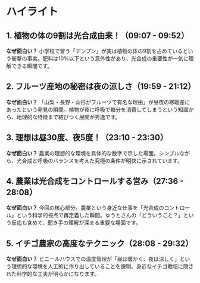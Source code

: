 # ハイライト

## 1. 植物の体の9割は光合成由来！（09:07 - 09:52）
**なぜ面白い？** 
小学校で習う「デンプン」が実は植物の体の9割を占めているという衝撃の事実。肥料は10%以下という意外性があり、光合成の重要性が一気に理解できる瞬間です。

## 2. フルーツ産地の秘密は夜の涼しさ（19:59 - 21:12）
**なぜ面白い？**
「山梨・長野・山形がフルーツで有名な理由」が昼夜の寒暖差にあったという発見の瞬間。植物が夜に呼吸で糖分を消費してしまうという知識から、地理的な特徴まで結びつく展開が秀逸です。

## 3. 理想は昼30度、夜5度！（23:10 - 23:30）
**なぜ面白い？**
農業の理想的な環境を具体的な数字で示した場面。シンプルながら、光合成と呼吸のバランスを考えた究極の条件が明快に示されています。

## 4. 農業は光合成をコントロールする営み（27:36 - 28:08）
**なぜ面白い？**
今回の核心部分。農業という身近な仕事を「光合成のコントロール」という科学的視点で再定義した瞬間。ゆうとさんの「どういうこと？」という反応も含めて、聞き手の理解が深まる重要な場面です。

## 5. イチゴ農家の高度なテクニック（28:08 - 29:32）
**なぜ面白い？**
ビニールハウスでの温度管理が「昼は暖かく、夜は涼しく」という理想的な環境を人工的に作り出していることを説明。身近なイチゴ栽培に隠された科学的な工夫が明らかになります。